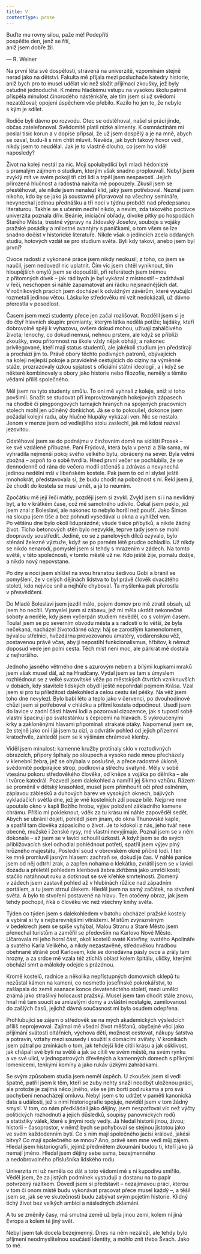 ```yaml
---
title: V
contentType: prose
---
```


<section>

Buďte mu rovny silou, paže mé! Podepříti  
pospěšte den, jenž se řítí,  
aniž jsem dobře žil.

— R. Weiner

Na první léta své dospělosti, strávená na univerzitě, vzpomínám stejně nerad jako na dětství. Fakulta mě přijala mezi posluchače katedry historie, aniž bych pro to musel udělat víc než složit přijímací zkoušky, jež byly ostudně jednoduché. K mému hladkému vstupu na vysokou školu patrně přispěla minulost činorodého nástěnkáře, ale tím jsem si už svědomí nezatěžoval; opojení úspěchem vše přebilo. Kazilo ho jen to, že nebylo s kým je sdílet.

Rodiče byli dávno po rozvodu. Otec se odstěhoval, našel si práci jinde, občas zatelefonoval. Svědomitě platil nízké alimenty. K osmnáctinám mi poslal tisíc korun a v dopise připsal, že už jsem dospělý a je na mně, abych se ozval, budu-li s ním chtít mluvit. Nevěda, jak bych takový hovor vedl, nikdy jsem to neudělal. Jak je to vlastně dlouho, co jsem ho viděl naposledy?

Život na koleji nestál za nic. Moji spolubydlící byli mladí hédonisté s pramalým zájmem o studium, kterým však snadno proplouvali. Nebyl jsem zvyklý mít ve svém pokoji tři cizí lidi a trpěl jsem nespavostí. Jejich přirozená hlučnost a radostná naivita mě popouzely. Zkusil jsem se přestěhovat, ale nikde jsem nenalezl klid, jaký jsem potřeboval. Neznal jsem nikoho, kdo by se jako já soustavně připravoval na všechny semináře, nevynechal jedinou přednášku a tři noci v týdnu probděl nad předepsanou literaturou. Takhle se s učením nedřel nikdo, a nevím, zda takového poctivce univerzita poznala dřív. Beánie, iniciační obřady, divoké pitky po hospodách Starého Města, trestné výpravy na židovský Josefov, souboje s vojáky pražské posádky a milostné avantýry s paničkami, o tom všem se lze snadno dočíst v historické literatuře. Nikde však o jedincích zcela oddaných studiu, hotových vzdát se pro studium světa. Byli kdy takoví, anebo jsem byl první?

Ovoce radosti z vykonané práce jsem nikdy neokusil, z toho, co jsem se naučil, jsem nedovedl nic uplatnit. Čím víc jsem chtěl vyniknout, tím hloupějších omylů jsem se dopouštěl, při referátech jsem trémou z přítomných dívek – jak rád bych je byl vykázal z místnosti! – zadrhával v řeči, neschopen si náhle zapamatovat ani řádku nejsnadnějších dat. V ročníkových pracích jsem docházel k odvážným závěrům, které vyučující rozmetali jedinou větou. Lásku ke středověku mi vzít nedokázali, už dávno přerostla v posedlost.

Časem jsem mezi studenty přece jen začal rozlišovat. Rozdělil jsem si je do čtyř hlavních skupin: premianty, kterým látka nedělá potíže; lajdáky, kteří dobrovolně spějí k vyhazovu, ovšem dokud mohou, užívají zahálčivého života; lenochy, co dokud nemusí, nehnou prstem, ale když se přiblíží zkoušky, svou přítomnost na škole vždy nějak obhájí; a nakonec privilegované, kteří mají status studentů, ale jakékoli studium jen předstírají a prochází jim to. Právě obory těchto podivných patronů, obývajících na koleji nejlepší pokoje a pravidelně cestujících do ciziny na výměnné stáže, prozrazovaly úzkou spjatost s oficiální státní ideologií, a i když se některé kombinovaly s obory jako historie nebo filozofie, neměly s těmito vědami příliš společného.

Měl jsem na tyto studenty smůlu. To oni mě vyhnali z koleje, aniž si toho povšimli. Snažit se studovat při improvizovaných hokejových zápasech na chodbě či pingpongových turnajích hraných na spojených pracovních stolech mohl jen učiněný donkichot. Já se o to pokoušel, dokonce jsem požádal kolejní radu, aby hlučné hlupáky vykázali ven. Nic se nestalo. Jenom v menze jsem od vedlejšího stolu zaslechl, jak mě kdosi nazval jezovitou.

Odstěhoval jsem se do podnájmu v činžovním domě na sídlišti Prosek – ke své vzdálené příbuzné. Paní Frýdová, která byla v penzi a žila sama, mi vyhradila nejmenší pokoj svého velkého bytu, obrácený na sever. Byla velmi zbožná – aspoň to o sobě tvrdila. Hned první večer se pochlubila, že se dennodenně od rána do večera modlí otčenáš a zdrávas a nevynechá jedinou nedělní mši v libeňském kostele. Pak jsem to od ní slyšel ještě mnohokrát, představovala si, že budu chodit na pobožnost s ní. Řekl jsem jí, že chodit do kostela se musí umět, a já to neumím.

Zpočátku mě její řeči mátly, později jsem si zvykl. Zvykl jsem si i na nevlídný byt, a to v krátkém čase, což mě samotného udivilo. Čekal jsem peklo, jež jsem znal z Boleslavi, ale nakonec to nebylo horší než poušť. Jako Šimon na sloupu jsem tiše a bez pohnutí vysedával u okna a vyhlížel ven. Po většinu dne bylo okolí liduprázdné; všude tisíce příbytků, a nikde žádný život. Ticho betonových stěn bylo nezvyklé, teprve tady jsem se mohl doopravdy soustředit. Jediné, co se z panelových dílců ozývalo, bylo sténání železné výztuže, když se po parném létě prudce ochladilo. Už nikdy se nikdo nenarodí, pomyslel jsem si tehdy s mrazením v zádech. Na tomto světě, v této společnosti, v tomto městě už ne. Kdo ještě žije, pomalu dožije, a nikdo nový nepovstane.

Po dny a noci jsem shlížel na svou hranatou šedivou Gobi a bránil se pomyšlení, že v celých dějinách lidstva to byl právě člověk dvacátého století, kdo nejvíce snil a nejhůře chyboval. Ta myšlenka pak přerostla v přesvědčení.

Do Mladé Boleslavi jsem jezdil málo, pojem domov pro mě ztratil obsah, už jsem ho necítil. Vymyslel jsem si zábavu, jež mi měla ukrátit nekonečné soboty a neděle, kdy jsem vyčerpán studiem nevěděl, co s volným časem. Toulal jsem se po severním obvodu města a s radostí o to větší, že byla nečekaná, nacházel životodárné oázy: háj se zarostlým kamenolomem, bývalou střelnici, hvězdárnu provozovanou amatéry, vodárenskou věž, postavenou právě včas, aby ji nepostihl funkcionalismus, hřbitov, k němuž doposud vede jen polní cesta. Těch míst není moc, ale párkrát mě dostala z nejhoršího.

Jednoho jasného větrného dne s azurovým nebem a bílými kupkami mraků jsem však musel dál, až na Hradčany. Vydal jsem se tam s úmyslem rozhlédnout se z velké svatovítské věže po městských čtvrtích vzniknuvších v dobách, kdy stavitelé lidských obydlí ještě nepohrdali pojmem Krása. Vzal jsem si pro tu příležitost dalekohled a celou cestu šel pěšky. Na věž jsem toho dne nevylezl. Bylo babí léto a teplo jako v červenci, po dvouhodinové chůzi jsem si potřeboval v chládku a přítmí kostela odpočinout. Usedl jsem do lavice v zadní části hlavní lodi a pozoroval cizozemce, jak s tupostí sobě vlastní špacírují po svatostánku s čepicemi na hlavách. S vykroucenými krky a zakloněnými hlavami připomínali strakaté ptáky. Napomenul jsem se, že stejně jako oni i já jsem tu cizí, a odvrátiv pohled od jejich přízemní kratochvíle, zahleděl jsem se k výšinám chrámové klenby.

Viděl jsem minulost: kamenné kružby protínaly sklo v roztodivných obrazcích, přípory šplhaly po sloupech a vysoko nade mnou přecházely v klenební žebra, jež se ohýbala v poslušné, a přece radostné úkloně, svědomitě podpírajíce strop, podkroví a střechu svatyně. Měly v sobě vtesánu pokoru středověkého člověka, od kněze a vojáka po dělníka – ale i tvůrce katedrál. Pozvedl jsem dalekohled a namířil jej šikmo vzhůru. Rázem se proměnil v dětský krasohled, musel jsem přimhouřit oči před oslněním, záplavou záblesků a duhových barev ve vysokých oknech, bájivých vykladačích světla dne, jež je vně kostelních zdí pouze bílé. Nejprve mne upoutalo okno v kapli Božího hrobu, výjev položení základního kamene chrámu. Přišlo mi pokleknout, vděk za tu krásu mi ná­hle zapověděl sedět. Abych se ubránil dojetí, pohlédl jsem jinam, do okna Thunovské kaple, a spatřil tam člověka zápasícího o život. Je to kdokoli z nás, jeho tvář nese obecné, mužské i ženské rysy, mé vlastní nevyjímaje. Poznal jsem se v něm dokonale – až jsem se v lavici schoulil úzkostí. A když jsem se do svých přibližovacích skel odhodlal pohlédnout potřetí, spatřil jsem výjev plný hrůzného majestátu, Poslední soud v obrovském okně příčné lodi. I ten ke mně promluvil jasným hlasem: zachraň se, dokud je čas. V náhlé panice jsem od něj odtrhl zrak, a zapřen nohama o klekátko, zvrátil jsem se v lavici dozadu a přeletěl pohledem klenbová žebra zkřížená jako umrlčí kosti; stačilo natáhnout ruku a dotknout se své křehké smrtelnosti. Zlomený v zádech jsem zastavil pohled až v hlubinách růžice nad západním portálem, a tu jsem strnul úlekem. Hleděl jsem na samý začátek, na stvoření světa. A bylo to stvoření postavené na hlavu. Ten otočený obraz, jak jsem tehdy pochopil, říká o člověku víc než všechny knihy světa.

Týden co týden jsem s dalekohledem v batohu obcházel pražské kostely a vybíral si ty s nejbarevnějšími vitrážemi. Místům zvýrazněným v bedekrech jsem se spíše vyhýbal, Malou Stranu a Staré Město jsem přenechal turistům a zaměřil se především na Karlovo Nové Město. Učarovala mi jeho horní část, okolí kostelů svaté Kateřiny, svatého Apolináře a svatého Karla Velikého, a nikdy nezastavěné, středověkou hradbou obehnané stráně pod Karlovem, kde se donedávna pásly ovce a zrály tam hrozny, a za srdce mě vzala též ztichlá oblast kolem špitálu, uličky, kterými obchází smrt a málokdy odejde s prázdnou.

Kromě kostelů, radnice a několika nepřístupných domovních sklepů tu nezůstal kámen na kameni, co nesmetlo josefínské pokrokářství, to zašlapala do země asanace konce devatenáctého století, mezi umělci známá jako strašlivý holocaust pražský. Musel jsem tam chodit stále znovu, hnal mě tam soucit se zmizelými domy a zvláštní nostalgie, zamilovanost do zašlých časů, jejichž dávná současnost mi byla osudem odepřena.

Prohlubující se zájem o středověk se na mých akademických výsledcích příliš neprojevoval. Zajímal mě všední život měšťanů, obyčejné věci jako přijímání svátostí oltářních, výchova dětí, možnost cestovat, nákupy šatstva a potravin, vztahy mezi sousedy i soužití s domácími zvířaty. V kronikách jsem pátral po zmínkách o tom, jak tehdejší lidé cítili krásu a jak ošklivost, jak chápali své bytí na světě a jak se cítili ve svém městě, na svém rynku a ve své ulici, v jednopatrových dřevěných a kamenných domech s příkrými lomenicemi, tenkými komíny a jako rukáv úzkými zahrádkami.

Se svým způsobem studia jsem neměl úspěch. U zkoušek jsem si vedl špatně, patřil jsem k těm, kteří se zuby nehty snaží neodbýt uloženou práci, ale protože je zajímá něco jiného, vše se jim bortí pod rukama a pro svá pochybení nenacházejí omluvu. Nebyl jsem s to udržet v paměti kanonická data a události, jež s nimi histo­riografie spojuje, neviděl jsem v tom žádný smysl. V tom, co nám předkládali jako dějiny, jsem nespatřoval víc než výčty politických rozhodnutí a jejich důsledků, soupisy panovnických rodů a statistiky válek, které s jinými rody vedly. Já hledal historii jinou, živou; historii – časoprostor, v němž bych se pohyboval se stejnou jistotou jako ve svém každodenním bytí. Co s ním mají společného jacísi králové, jakési bitvy? Co mají společného se mnou? Ano, právě sem mne vedl můj zájem. Hledal jsem historiografii, jejímž předmětem zkoumání budou ti, kteří jako já nemají jméno. Hledal jsem dějiny sebe sama, bezejmenného a nedobrovolného příslušníka lidského rodu.

Univerzita mi už neměla co dát a toto vědomí mě s ní kupodivu smířilo. Věděl jsem, že za jistých podmínek vystuduji a dostanu na to papír potvrzený razítkem. Dovedl jsem si představit – nezajímavou práci, kterou v tom či onom místě budu vykonávat pracovat přece musel každý –, a těšil jsem se, jak se ve skutečnosti budu zabývat svým pojetím historie. Klidný tichý život bez velkých ambicí a následných zklamání.

A tu se změnily časy, má smutná země už byla jinou zemí, kolem ní jiná Evropa a kolem té jiný svět.

Nebyl jsem tak docela bezejmenný. Dnes na něm nezáleží, ale tehdy bylo příjmení neodmyslitelnou součástí identity, a mohlo znít třeba Švach. Jako to mé.

</section>
